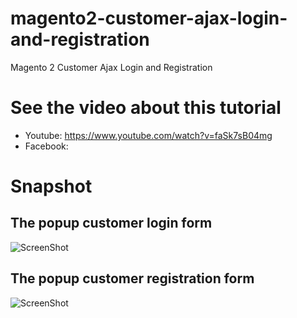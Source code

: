 # magento2-customer-ajax-login-and-registration
Magento 2 Customer Ajax Login and Registration

# See the video about this tutorial
- Youtube: https://www.youtube.com/watch?v=faSk7sB04mg
- Facebook:

# Snapshot

## The popup customer login form

![ScreenShot](https://raw.githubusercontent.com/php-cuong/magento2-customer-ajax-login-and-registration/master/Snapshot/login-form.png)

## The popup customer registration form

![ScreenShot](https://raw.githubusercontent.com/php-cuong/magento2-customer-ajax-login-and-registration/master/Snapshot/registration-form.png)
